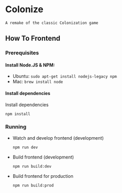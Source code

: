 # Colonize
    A remake of the classic Colonization game



## How To Frontend

### Prerequisites

#### Install Node.JS & NPM:

* Ubuntu: `sudo apt-get install nodejs-legacy npm`
* Mac: `brew install node`

#### Install dependencies

Install dependencies 
```bash
npm install
```
### Running

* Watch and develop frontend (development)
  ```bash
  npm run dev
  ```
* Build frontend (development)
  ```bash
  npm run build:dev
  ```
* Build frontend for production
  ```bash
  npm run build:prod
  ```
